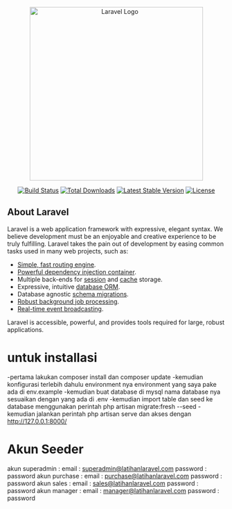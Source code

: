 <p align="center"><a href="https://laravel.com" target="_blank"><img src="https://raw.githubusercontent.com/laravel/art/master/logo-lockup/5%20SVG/2%20CMYK/1%20Full%20Color/laravel-logolockup-cmyk-red.svg" width="400" alt="Laravel Logo"></a></p>

<p align="center">
<a href="https://github.com/laravel/framework/actions"><img src="https://github.com/laravel/framework/workflows/tests/badge.svg" alt="Build Status"></a>
<a href="https://packagist.org/packages/laravel/framework"><img src="https://img.shields.io/packagist/dt/laravel/framework" alt="Total Downloads"></a>
<a href="https://packagist.org/packages/laravel/framework"><img src="https://img.shields.io/packagist/v/laravel/framework" alt="Latest Stable Version"></a>
<a href="https://packagist.org/packages/laravel/framework"><img src="https://img.shields.io/packagist/l/laravel/framework" alt="License"></a>
</p>

## About Laravel

Laravel is a web application framework with expressive, elegant syntax. We believe development must be an enjoyable and creative experience to be truly fulfilling. Laravel takes the pain out of development by easing common tasks used in many web projects, such as:

- [Simple, fast routing engine](https://laravel.com/docs/routing).
- [Powerful dependency injection container](https://laravel.com/docs/container).
- Multiple back-ends for [session](https://laravel.com/docs/session) and [cache](https://laravel.com/docs/cache) storage.
- Expressive, intuitive [database ORM](https://laravel.com/docs/eloquent).
- Database agnostic [schema migrations](https://laravel.com/docs/migrations).
- [Robust background job processing](https://laravel.com/docs/queues).
- [Real-time event broadcasting](https://laravel.com/docs/broadcasting).

Laravel is accessible, powerful, and provides tools required for large, robust applications.

# untuk installasi 
-pertama lakukan composer install dan composer update
-kemudian  konfigurasi terlebih dahulu environment nya environment yang saya pake ada di env.example
-kemudian buat database di mysql nama database nya sesuaikan dengan yang ada di .env
-kemudian import table dan seed ke database menggunakan perintah 
    php artisan migrate:fresh --seed
-kemudian jalankan perintah 
    php artisan serve dan akses dengan http://127.0.0.1:8000/
# Akun Seeder 
 akun superadmin : 
    email : superadmin@latihanlaravel.com
    password : password
 akun purchase : 
    email : purchase@latihanlaravel.com
    password : password 
 akun sales : 
    email : sales@latihanlaravel.com
    password : password 
akun manager : 
    email : manager@latihanlaravel.com
    password : password